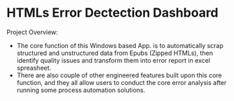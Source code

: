 # HTMLs Error Dectection Dashboard 

Project Overview:
- The core function of this Windows based App. is to automatically scrap structured and unstructured data from Epubs (Zipped HTMLs), then identify quality issues and transform them into error report in excel spreasheet.
- There are also couple of other engineered features built upon this core function, and they all allow users to conduct the core error analysis after running some process automation solutions.
